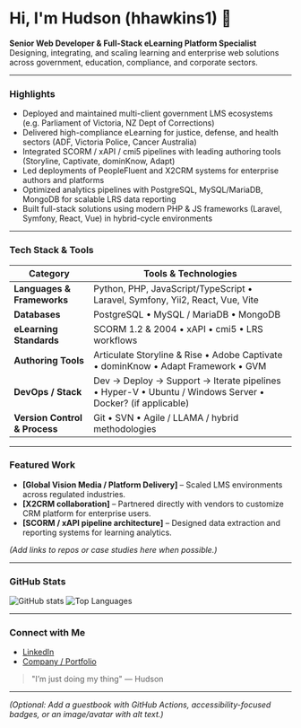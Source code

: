 #  Hi, I'm Hudson (hhawkins1) 👋

**Senior Web Developer & Full-Stack eLearning Platform Specialist**  
Designing, integrating, and scaling learning and enterprise web solutions across government, education, compliance, and corporate sectors.

---

###  Highlights
- Deployed and maintained multi-client government LMS ecosystems (e.g. Parliament of Victoria, NZ Dept of Corrections)
- Delivered high-compliance eLearning for justice, defense, and health sectors (ADF, Victoria Police, Cancer Australia)
- Integrated SCORM / xAPI / cmi5 pipelines with leading authoring tools (Storyline, Captivate, dominKnow, Adapt)
- Led deployments of PeopleFluent and X2CRM systems for enterprise authors and platforms
- Optimized analytics pipelines with PostgreSQL, MySQL/MariaDB, MongoDB for scalable LRS data reporting
- Built full-stack solutions using modern PHP & JS frameworks (Laravel, Symfony, React, Vue) in hybrid-cycle environments

---

###  Tech Stack & Tools

| Category               | Tools & Technologies                                                          |
|------------------------|--------------------------------------------------------------------------------|
| **Languages & Frameworks** | Python, PHP, JavaScript/TypeScript • Laravel, Symfony, Yii2, React, Vue, Vite |
| **Databases**          | PostgreSQL • MySQL / MariaDB • MongoDB                                         |
| **eLearning Standards**| SCORM 1.2 & 2004 • xAPI • cmi5 • LRS workflows                                |
| **Authoring Tools**    | Articulate Storyline & Rise • Adobe Captivate • dominKnow • Adapt Framework • GVM |
| **DevOps / Stack**     | Dev → Deploy → Support → Iterate pipelines • Hyper-V • Ubuntu / Windows Server • Docker? (if applicable) |
| **Version Control & Process** | Git • SVN • Agile / LLAMA / hybrid methodologies                          |

---

###  Featured Work
- **[Global Vision Media / Platform Delivery]** – Scaled LMS environments across regulated industries.
- **[X2CRM collaboration]** – Partnered directly with vendors to customize CRM platform for enterprise users.
- **[SCORM / xAPI pipeline architecture]** – Designed data extraction and reporting systems for learning analytics.

*(Add links to repos or case studies here when possible.)*

---

###  GitHub Stats

![GitHub stats](https://github-readme-stats.vercel.app/api?username=hhawkins1&show_icons=true)
![Top Languages](https://github-readme-stats.vercel.app/api/top-langs/?username=hhawkins1&layout=compact)

---

###  Connect with Me

-  [LinkedIn](https://www.linkedin.com/in/hudson-hawkins-7a613a18b/)
-  [Company / Portfolio](https://www.globalvision.com.au)

> "I’m just doing my thing" — Hudson

---

*(Optional: Add a guestbook with GitHub Actions, accessibility-focused badges, or an image/avatar with alt text.)*
